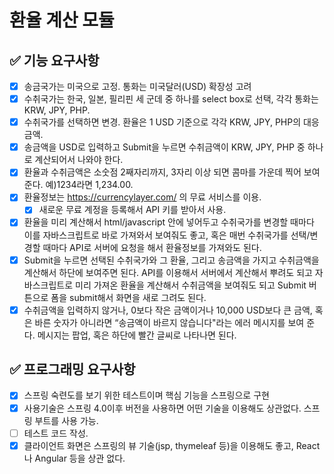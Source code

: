 # 환율 계산 모듈
## ✅ 기능 요구사항
- [x] 송금국가는 미국으로 고정. 통화는 미국달러(USD) 확장성 고려
- [x] 수취국가는 한국, 일본, 필리핀 세 군데 중 하나를 select box로 선택, 각각 통화는 KRW, JPY, PHP.
- [x] 수취국가를 선택하면 변경. 환율은 1 USD 기준으로 각각 KRW, JPY, PHP의 대응 금액. 
- [x] 송금액을 USD로 입력하고 Submit을 누르면 수취금액이 KRW, JPY, PHP 중 하나로 계산되어서 나와야 한다.
- [x] 환율과 수취금액은 소숫점 2째자리까지, 3자리 이상 되면 콤마를 가운데 찍어 보여준다. 예)1234라면 1,234.00.
- [x] 환율정보는 https://currencylayer.com/ 의 무료 서비스를 이용.
  - [x] 새로운 무료 계정을 등록해서 API 키를 받아서 사용.
- [x] 환율을 미리 계산해서 html/javascript 안에 넣어두고 수취국가를 변경할 때마다 이를 자바스크립트로 바로 가져와서 보여줘도 좋고, 혹은 매번 수취국가를 선택/변경할 때마다 API로 서버에 요청을 해서 환율정보를 가져와도 된다.
- [x] Submit을 누르면 선택된 수취국가와 그 환율, 그리고 송금액을 가지고 수취금액을 계산해서 하단에 보여주면 된다. API를 이용해서 서버에서 계산해서 뿌려도 되고 자바스크립트로 미리 가져온 환율을 계산해서 수취금액을 보여줘도 되고 Submit 버튼으로 폼을 submit해서 화면을 새로 그려도 된다.
- [x] 수취금액을 입력하지 않거나, 0보다 작은 금액이거나 10,000 USD보다 큰 금액, 혹은 바른 숫자가 아니라면 “송금액이 바르지 않습니다"라는 에러 메시지를 보여 준다. 메시지는 팝업, 혹은 하단에 빨간 글씨로 나타나면 된다.

## ✅ 프로그래밍 요구사항
- [x] 스프링 숙련도를 보기 위한 테스트이며 핵심 기능을 스프링으로 구현
- [x] 사용기술은 스프링 4.0이후 버전을 사용하면 어떤 기술을 이용해도 상관없다. 스프링 부트를 사용 가능.
- [ ] 테스트 코드 작성.
- [x] 클라이언트 화면은 스프링의 뷰 기술(jsp, thymeleaf 등)을 이용해도 좋고, React나 Angular 등을 상관 없다.